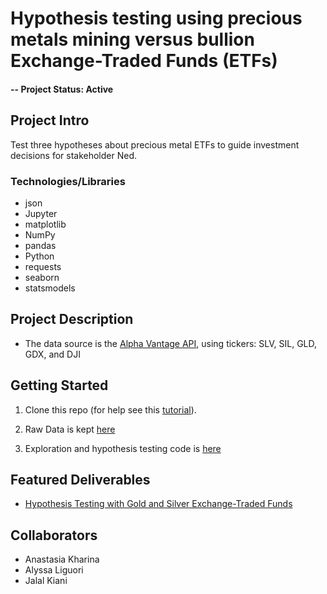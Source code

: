 # Hypothesis testing using precious metals mining versus bullion Exchange-Traded Funds (ETFs) 


#### -- Project Status: Active

## Project Intro
Test three hypotheses about precious metal ETFs to guide investment decisions for stakeholder Ned. 

### Technologies/Libraries

* json
* Jupyter
* matplotlib
* NumPy
* pandas
* Python
* requests
* seaborn
* statsmodels

## Project Description
- The data source is the [Alpha Vantage API](https://www.alphavantage.co/documentation/), using tickers: SLV, SIL, GLD, GDX, and  DJI

## Getting Started

1. Clone this repo (for help see this [tutorial](https://help.github.com/articles/cloning-a-repository/)).

2. Raw Data is kept [here](https://github.com/ali0003433/precious-metals-mining-vs-bullion/tree/master/data)
    
3. Exploration and hypothesis testing code is [here](https://github.com/ali0003433/precious-metals-mining-vs-bullion/blob/master/Tech_Notebook.ipynb)

## Featured Deliverables
* [Hypothesis Testing with Gold and Silver Exchange-Traded Funds](https://docs.google.com/presentation/d/1bvhdiyQzB6g3ht1ZsVV0I_YWuXt2cdiKQdgsHO2QVos/edit?ts=5d9d3cdb#slide=id.g621d2c2579_0_2)

## Collaborators
* Anastasia Kharina
* Alyssa Liguori
* Jalal Kiani






